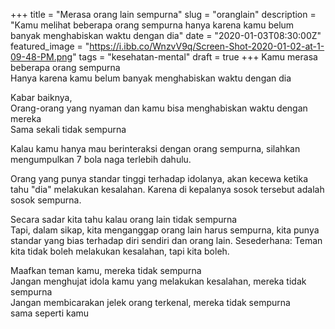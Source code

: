 +++
title = "Merasa orang lain sempurna"
slug = "oranglain"
description = "Kamu melihat beberapa orang sempurna hanya karena kamu belum banyak menghabiskan waktu dengan dia"
date = "2020-01-03T08:30:00Z"
featured_image = "https://i.ibb.co/WnzvV9q/Screen-Shot-2020-01-02-at-1-09-48-PM.png"
tags = "kesehatan-mental"
draft = true
+++ 
Kamu merasa beberapa orang sempurna  
Hanya karena kamu belum banyak menghabiskan waktu dengan dia

Kabar baiknya,  
Orang-orang yang nyaman dan kamu bisa menghabiskan waktu dengan mereka  
Sama sekali tidak sempurna  
  
Kalau kamu hanya mau berinteraksi dengan orang sempurna, silahkan mengumpulkan 7 bola naga terlebih dahulu.

Orang yang punya standar tinggi terhadap idolanya, akan kecewa ketika tahu "dia" melakukan kesalahan. Karena di kepalanya sosok tersebut adalah sosok sempurna.

Secara sadar kita tahu kalau orang lain tidak sempurna  
Tapi, dalam sikap, kita menganggap orang lain harus sempurna, kita punya standar yang bias terhadap diri sendiri dan orang lain. Sesederhana: Teman kita tidak boleh melakukan kesalahan, tapi kita boleh.

Maafkan teman kamu, mereka tidak sempurna  
Jangan menghujat idola kamu yang melakukan kesalahan, mereka tidak sempurna  
Jangan membicarakan jelek orang terkenal, mereka tidak sempurna  
sama seperti kamu
